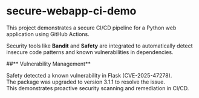 # secure-webapp-ci-demo

This project demonstrates a secure CI/CD pipeline for a Python web application 
using GitHub Actions. 

Security tools like **Bandit** and **Safety** are integrated to automatically 
detect insecure code patterns and known vulnerabilities in dependencies.



##** Vulnerability Management**

Safety detected a known vulnerability in Flask (CVE-2025-47278).  
The package was upgraded to version 3.1.1 to resolve the issue.  
This demonstrates proactive security scanning and remediation in CI/CD.


